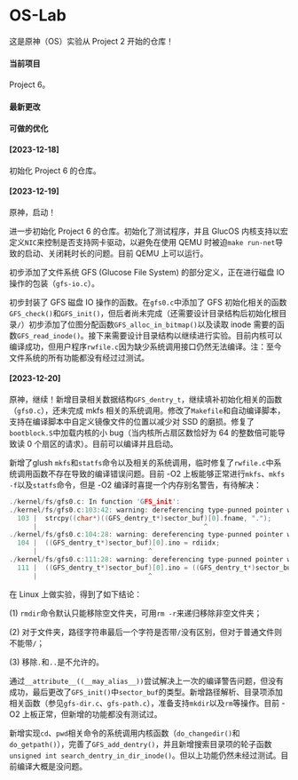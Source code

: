 # OS-Lab

这是原神（OS）实验从 Project 2 开始的仓库！

#### 当前项目

Project 6。

#### 最新更改



#### 可做的优化



#### [2023-12-18]

  初始化 Project 6 的仓库。

#### [2023-12-19]

  原神，启动！

  进一步初始化 Project 6 的仓库。初始化了测试程序，并且 GlucOS 内核支持以宏定义`NIC`来控制是否支持网卡驱动，以避免在使用 QEMU 时被迫`make run-net`导致的启动、关闭耗时长的问题。目前 QEMU 上可以运行。

  初步添加了文件系统 GFS (Glucose File System) 的部分定义，正在进行磁盘 IO 操作的包装（`gfs-io.c`）。

  初步封装了 GFS 磁盘 IO 操作的函数。在`gfs0.c`中添加了 GFS 初始化相关的函数`GFS_check()`和`GFS_init()`，但后者尚未完成（还需要设计目录结构后初始化根目录`/`）初步添加了位图分配函数`GFS_alloc_in_bitmap()`以及读取 inode 需要的函数`GFS_read_inode()`。接下来需要设计目录结构以继续进行实验。目前内核可以编译成功，但用户程序`rwfile.c`因为缺少系统调用接口仍然无法编译。注：至今文件系统的所有功能都没有经过过测试。

#### [2023-12-20]

  原神，继续！新增目录相关数据结构`GFS_dentry_t`，继续填补初始化相关的函数（`gfs0.c`），还未完成 mkfs 相关的系统调用。修改了`Makefile`和自动编译脚本，支持在编译脚本中自定义镜像文件的位置以减少对 SSD 的磨损。修复了`bootblock.S`中加载内核的小 bug（当内核所占扇区数恰好为 64 的整数倍可能导致读 0 个扇区的请求）。目前可以编译并且启动。

  新增了glush `mkfs`和`statfs`命令以及相关的系统调用，临时修复了`rwfile.c`中系统调用函数不存在导致的编译错误问题。目前 -O2 上板能够正常进行`mkfs`、`mkfs -f`以及`statfs`命令，但是 -O2 编译时喜提一个内存别名警告，有待解决：

```c
./kernel/fs/gfs0.c: In function 'GFS_init':
./kernel/fs/gfs0.c:103:42: warning: dereferencing type-punned pointer will break strict-aliasing rules [-Wstrict-aliasing]
  103 |  strcpy((char*)((GFS_dentry_t*)sector_buf)[0].fname, ".");
      |                                          ^
./kernel/fs/gfs0.c:104:28: warning: dereferencing type-punned pointer will break strict-aliasing rules [-Wstrict-aliasing]
  104 |  ((GFS_dentry_t*)sector_buf)[0].ino = rdiidx;
      |                            ^
./kernel/fs/gfs0.c:111:28: warning: dereferencing type-punned pointer will break strict-aliasing rules [-Wstrict-aliasing]
  111 |  ((GFS_dentry_t*)sector_buf)[0].ino = ((GFS_dentry_t*)sector_buf)[1].ino
      |                            ^
```



  在 Linux 上做实验，得到了如下结论：

  (1) `rmdir`命令默认只能移除空文件夹，可用`rm -r`来递归移除非空文件夹；

  (2) 对于文件夹，路径字符串最后一个字符是否带`/`没有区别，但对于普通文件则不能带`/`；

  (3) 移除`.`和`..`是不允许的。

  通过`__attribute__((__may_alias__))`尝试解决上一次的编译警告问题，但没有成功，最后更改了`GFS_init()`中`sector_buf`的类型。新增路径解析、目录项添加相关函数（参见`gfs-dir.c`、`gfs-path.c`），准备支持`mkdir`以及`rm`等操作。目前 -O2 上板正常，但新增的功能都没有测试过。

  新增实现`cd`、`pwd`相关命令的系统调用内核函数（`do_changedir()`和`do_getpath()`），完善了`GFS_add_dentry()`，并且新增搜索目录项的轮子函数`unsigned int search_dentry_in_dir_inode()`。但以上功能仍然未经过测试。目前编译大概是没问题。


